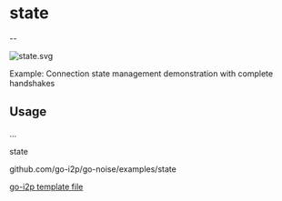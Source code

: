 # state
--

![state.svg](state.svg)

Example: Connection state management demonstration with complete handshakes

## Usage

 ... 

state 

github.com/go-i2p/go-noise/examples/state

[go-i2p template file](/template.md)
